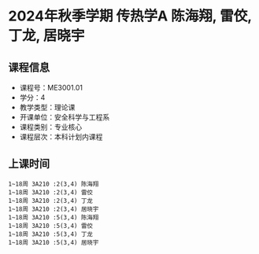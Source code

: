 # 2024年秋季学期 传热学A 陈海翔, 雷佼, 丁龙, 居晓宇






## 课程信息

- 课程号：ME3001.01
- 学分：4
- 教学类型：理论课
- 开课单位：安全科学与工程系
- 课程类别：专业核心
- 课程层次：本科计划内课程

## 上课时间

```
1~18周 3A210 :2(3,4) 陈海翔
1~18周 3A210 :2(3,4) 雷佼
1~18周 3A210 :2(3,4) 丁龙
1~18周 3A210 :2(3,4) 居晓宇
1~18周 3A210 :5(3,4) 陈海翔
1~18周 3A210 :5(3,4) 雷佼
1~18周 3A210 :5(3,4) 丁龙
1~18周 3A210 :5(3,4) 居晓宇
```

